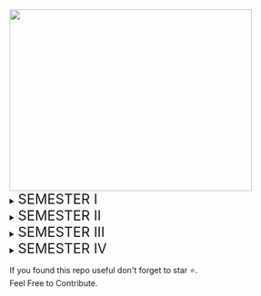 <img src="https://cdn.dribbble.com/users/3050354/screenshots/14646894/media/1f31948afd5401c44d4bae934f07641a.gif" width="426" height="320">

<details>
<summary><h style="font-size: 24px;">SEMESTER I</h></summary>
    <details>
        <summary><h style="font-size: 20px;">Notes</h></summary>

### 1. [Programming for Problem Solving](https://drive.google.com/drive/folders/1lUXuG4P2jPavVtRhGPY6EWfmK8ndpdWL?usp=drive_link) 
### 2. [Basic Electronic](https://drive.google.com/drive/folders/12buNnWi6jLGo-pPLWOXAN-u1FbCjATMT?usp=drive_link)
### 3. [Mathematics I](https://drive.google.com/drive/folders/1p-x7VY2I7uRctp12ezJ3as6OfYdA2ZPk?usp=drive_link)
### 4. [Workshop](https://drive.google.com/drive/folders/12NRU07XPwOw7cNTri2fkJ5dy6hSIQWRZ?usp=drive_link)
### 5. [Physics](https://drive.google.com/drive/folders/14BkZ3jmx4iuOPiPYtV_bifaeOkKuWZwy?usp=drive_link)
</details>
    <details>
        <summary><h style="font-size: 20px;">Questions</h></summary>
    
### 1. [Programming for Problem Solving](https://drive.google.com/drive/folders/1pmml4_IWP_SFydPDj7_XALwheLQFq4_8?usp=drive_link) 
### 2. [Basic Electronic](https://drive.google.com/drive/folders/1ppzfIEvEcr2-2pQK4hHkk418VaU_-4Vy?usp=drive_link)
### 3. [Mathematics I](https://drive.google.com/drive/folders/1psOvdqNL7OZogHKXwAebjTrrNzG9ERZ9?usp=drive_link)
### 4. [Workshop](https://drive.google.com/drive/folders/1q4bUV_B_lEPDir-GxThpSUNYxEqRzPky?usp=drive_link)
### 5. [Physics](https://drive.google.com/drive/folders/1pqjLi3YtkCbQ8ifRT8C8QStOQ1JT0WiO?usp=drive_link)
    
 </details>
</details>



<details>
<summary><h style="font-size: 24px;">SEMESTER II</h></summary>
<details>
        <summary><h style="font-size: 20px;">Notes</h></summary>

### 1. [Chemistry I](https://drive.google.com/drive/folders/1v77W_MQRBjIw6H2syxjzUm4ODD4xrMES?usp=drive_link) 
### 2. [Basic Electrical](https://drive.google.com/drive/folders/1uzkbrbqDJIyjyBPPpVg69j1Tc2nM2J82?usp=drive_link)
### 3. [Engineering Drawing](https://drive.google.com/drive/folders/1fXqLr_SZxtqRnU8ic5ml5dSoJO_QPUQr?usp=drive_link)
### 4. [Communications for Professionals](https://drive.google.com/drive/folders/1NYMvWsrY0zsP6oiP_7n1GVZdcN_4jDIc?usp=drive_link)
### 5. [Business English](https://drive.google.com/drive/folders/1Nj9VyDmdpY91FyA10CcQkVxwtf6IPKOK?usp=drive_link)
</details>
    <details>
        <summary><h style="font-size: 20px;">Questions</h></summary>

### 1. [Chemistry I](https://drive.google.com/drive/folders/1D98_111bGuQnP8y3fR1Ncf29Q36bHXaE?usp=drive_link) 
### 2. [Basic Electrical](https://drive.google.com/drive/folders/1E5xL1qR9ejGBK7A_z-kXXUCDX6V2PIul?usp=drive_link)
### 3. [Communications for Professionals](https://drive.google.com/drive/folders/11Y_lZT5ySHT0cCr2bg_l8VvA1QqmbiAP?usp=drive_link)
### 4. [Business English](https://drive.google.com/drive/folders/11YZ94djpZP2pp5aNEwrP7U0HesrpbG11?usp=drive_link)
</details>


</details>

<details>
<summary><h style="font-size: 24px;">SEMESTER III</h></summary>
<details>
        <summary><h style="font-size: 20px;">Notes</h></summary>

### 1. [Digital Logic](https://drive.google.com/drive/folders/1XMTF5u-gCjuBQP7tq9uNvdwUuY7Ztonu?usp=drive_link) 
### 2. [Discrete Mathematics](https://drive.google.com/drive/folders/168zoteyR7libkOSIt7pR2VWeeb16eH4y?usp=drive_link)
### 3. [Data Structure and Algorithm](https://drive.google.com/drive/folders/1tCBs9S7SGW0gJ9swsn1V7_kS5VkdC4Yn?usp=drive_link)
### 4. [Human Value and Professional Ethics](https://drive.google.com/drive/folders/1FYBJ5nRGZ23vlGSsnzniBqdtWPrueKoM?usp=drive_link)
### 5. [Probability and Statistical Methods](https://drive.google.com/drive/folders/1_CafH42df3egJWCZDhP8YZoY-qPSa5Ug?usp=drive_link)
### 6. [Python Programming](https://drive.google.com/drive/folders/1yf8oW9ot3mjQ50QL-pBq4GuYEu5dz0OT?usp=drive_link)
</details>
    <details>
        <summary><h style="font-size: 20px;">Questions</h></summary>

### 1. [Digital Logic](https://drive.google.com/drive/folders/1D_T32zOMTf7Zd788hLvZQDFp6H2k2FUF?usp=drive_link) 
### 2. [Discrete Mathematics](https://drive.google.com/drive/folders/1tYwiJ9h3QolVa2-6zZ3rlpPin8vsZyNo?usp=drive_link)
### 3. [Data Structure and Algorithm](https://drive.google.com/drive/folders/1uBnuL7ApAFvjdAewandSwr97hkKqHZkZ?usp=drive_link)
### 4. [Human Value and Professional Ethics](https://drive.google.com/drive/folders/1xxZOP8YF5_UDaoc5Ki_vlLigGC9ZfcWJ?usp=drive_link)
### 5. [Probability and Statistical Methods](https://drive.google.com/drive/folders/1UkKxeUzIpR0SKUvG1OHzM5zAY8wmlMjI?usp=drive_link)
### 6. [Python Programming](https://drive.google.com/drive/folders/1ibM4INVA-yEIZ3DBeL8FQf3XDUG3RbWE?usp=drive_link)
</details>

</details>

<details>
<summary><h style="font-size: 24px;">SEMESTER IV</h></summary>
<details>
        <summary><h style="font-size: 20px;">Notes</h></summary>

### 1. [Computer Organization and Architecture](https://drive.google.com/drive/folders/1akLo9HRo1bEcdLsAUCGXnnKoZs5QEZ1r?usp=drive_link) 
### 2. [Design & Analysis of Algorithms](https://drive.google.com/drive/folders/1OeQlnQOPi2M6-M126bQIHStv7ebx2yY8?usp=drive_link)
### 3. [Introduction to Smart Sensing Technology for AI](https://drive.google.com/drive/folders/1YS52vqJQtJr_H6xRWoHtWoHH_P202pCu?usp=drive_link)
### 4. [Operating System](https://drive.google.com/drive/folders/1RQ-QOINS6KR-HAvRlNxVSbprQ15lK2jW?usp=drive_link)
### 5. [Operation Research](https://drive.google.com/drive/folders/1pGGE12-bl5JT-UgoOMIWnB06Iol-Os7z?usp=drive_link)
### 6. [Environmental Sciences](https://drive.google.com/drive/folders/1HiwAYAmCzhkhokPXLyhKHxT9kmpA_eom?usp=drive_link)
</details>
    <details>
        <summary><h style="font-size: 20px;">Questions</h></summary>

### 1. [Computer Organization and Architecture](https://drive.google.com/drive/folders/1XMTF5u-gCjuBQP7tq9uNvdwUuY7Ztonu?usp=drive_link) 
### 2. [Design & Analysis of Algorithms](https://drive.google.com/drive/folders/14m99pfAyNW8rZzQ7iLt-zBfSy1L726n3?usp=drive_link)
### 3. [Introduction to Smart Sensing Technology for AI](https://drive.google.com/drive/folders/1ivkLWkpLC2FWsA0KbgrXKMuHIs-BR8hh?usp=drive_link)
### 4. [Operating System](https://drive.google.com/drive/folders/1UefFLdhMnnuCuL0mt5ZEjXPFDqQgGJm3?usp=drive_link)
### 5. [Operation Research](https://drive.google.com/drive/folders/1Yp0hqV8-BlVPXrInFTZI6c2NyY2Lwj-P?usp=drive_link)
### 6. [Environmental Sciences](https://drive.google.com/drive/folders/1aWgejwX4cH2SLqKCb82gqco_6Iu4gGFK?usp=drive_link)
</details>

</details>


If you found this repo useful don't forget to star ⭐.  
Feel Free to Contribute.  